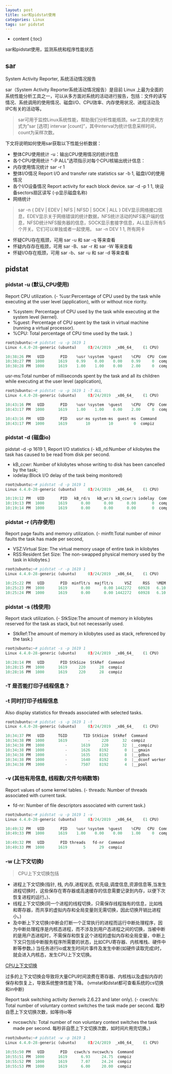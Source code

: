 ```yaml
---
layout: post
title: sar和pidstat使用
categories: Linux
tags: sar pidstat
---
```


* content
{:toc}

sar和pidstat使用，监测系统和程序性能状态



## sar

System Activity Reporter, 系统活动情况报告

sar（System Activity Reporter系统活动情况报告）是目前 Linux 上最为全面的系统性能分析工具之一，可以从多方面对系统的活动进行报告，包括：文件的读写情况、系统调用的使用情况、磁盘I/O、CPU效率、内存使用状况、进程活动及IPC有关的活动等。

>sar可用于监控Linux系统性能，帮助我们分析性能瓶颈。sar工具的使用方式为”sar [选项] intervar [count]”，其中interval为统计信息采样时间，count为采样次数。

下文将说明如何使用sar获取以下性能分析数据：

- 整体CPU使用统计
	-u：输出CPU使用情况的统计信息
- 各个CPU使用统计
	“-P ALL”选项指示对每个CPU核输出统计信息：
- 内存使用情况统计
	sar -r 1
- 整体I/O情况
	Report I/O and transfer rate statistics
	sar -b 1, 磁盘I/O的使用情况
- 各个I/O设备情况
	Report activity for each block device.
	sar -d -p 1 1, 块设备sectors扇区读写 (-p显示磁盘名称)
- 网络统计

>sar -n { DEV | EDEV | NFS | NFSD | SOCK | ALL }
DEV显示网络接口信息，EDEV显示关于网络错误的统计数据，NFS统计活动的NFS客户端的信息，NFSD统计NFS服务器的信息，SOCK显示套接字信息，ALL显示所有5个开关。它们可以单独或者一起使用。
sar -n DEV 1 1, 所有网卡


- 怀疑CPU存在瓶颈，可用 sar -u 和 sar -q 等来查看
- 怀疑内存存在瓶颈，可用 sar -B、sar -r 和 sar -W 等来查看
- 怀疑I/O存在瓶颈，可用 sar -b、sar -u 和 sar -d 等来查看

## pidstat

### pidstat -u (默认,CPU使用)

Report CPU utilization.
(- %usr:Percentage of CPU used by the task while executing at  the  user  level (application), with or without nice riority.
- %system: Percentage of CPU used by the task while executing at the system  level (kernel).
- %guest: Percentage  of CPU spent by the task in virtual machine (running a virtual processor).
- %CPU: Total percentage of CPU time used by the task. 
)

```py
root@ubuntu:~# pidstat -u -p 1619 1 
Linux 4.4.0-28-generic (ubuntu) 	03/24/2019 	_x86_64_	(1 CPU)

10:38:26 PM   UID       PID    %usr %system  %guest    %CPU   CPU  Command
10:38:27 PM  1000      1619    0.99    0.00    0.00    0.99     0  compiz
10:38:28 PM  1000      1619    1.00    1.00    0.00    2.00     0  compiz
```

usr-ms:Total number of milliseconds spent by the task  and  all  its  children while  executing  at the user level (application),

```py
root@ubuntu:~# pidstat -u -p 1619 1 -T ALL
Linux 4.4.0-28-generic (ubuntu) 	03/24/2019 	_x86_64_	(1 CPU)

10:43:16 PM   UID       PID    %usr %system  %guest    %CPU   CPU  Command
10:43:17 PM  1000      1619    1.00    1.00    0.00    2.00     0  compiz

10:43:16 PM   UID       PID    usr-ms system-ms  guest-ms  Command
10:43:17 PM  1000      1619        10        10         0  compiz
```

### pidstat -d (磁盘io)

pidstat -d -p 1619 1, Report I/O statistics 
(- kB_rd:Number  of  kilobytes the task has caused to be read from disk per second.
- kB_ccwr: Number  of  kilobytes  whose  writing to disk has been cancelled by the task;
- iodelay:Block I/O delay of the task being monitored)

```py
root@ubuntu:~# pidstat -d -p 1619 1
Linux 4.4.0-28-generic (ubuntu) 	03/24/2019 	_x86_64_	(1 CPU)

10:19:12 PM   UID       PID   kB_rd/s   kB_wr/s kB_ccwr/s iodelay  Command
10:19:13 PM  1000      1619      0.00      0.00      0.00       0  compiz
10:19:14 PM  1000      1619      0.00      0.00      0.00       0  compiz
```

### pidstat -r (内存使用)

Report page faults and memory utilization.
(- minflt:Total  number of minor faults the task has made per second,
- VSZ:Virtual Size: The virtual memory usage of entire task in kilobytes
- RSS:Resident  Set Size: The non-swapped physical memory used by the task in kilobytes.)

```py
root@ubuntu:~# pidstat -r -p 1619 1 
Linux 4.4.0-28-generic (ubuntu) 	03/24/2019 	_x86_64_	(1 CPU)

10:25:22 PM   UID       PID  minflt/s  majflt/s     VSZ     RSS   %MEM  Command
10:25:23 PM  1000      1619      0.00      0.00 1442272   60928   6.10  compiz
10:25:24 PM  1000      1619      0.00      0.00 1442272   60928   6.10  compiz
```

### pidstat -s (栈使用)

Report stack utilization. 
(- StkSize:The  amount  of memory in kilobytes reserved for the task as stack, but not necessarily used.
- StkRef:The amount of memory in kilobytes used  as  stack,  referenced  by  the task.)

```py
root@ubuntu:~# pidstat -s -p 1619 1 
Linux 4.4.0-28-generic (ubuntu) 	03/24/2019 	_x86_64_	(1 CPU)

10:28:14 PM   UID       PID StkSize  StkRef  Command
10:28:15 PM  1000      1619     220      28  compiz
10:28:16 PM  1000      1619     220      28  compiz
```

### -T 是否能打印子线程信息？

### -t 同时打印子线程信息

Also display statistics for threads associated with selected tasks.

```py
root@ubuntu:~# pidstat -s -p 1619 1 -t
Linux 4.4.0-28-generic (ubuntu) 	03/24/2019 	_x86_64_	(1 CPU)

10:34:37 PM   UID      TGID       TID StkSize  StkRef  Command
10:34:38 PM  1000      1619         -     220      32  compiz
10:34:38 PM  1000         -      1619     220      32  |__compiz
10:34:38 PM  1000         -      1626    8192       0  |__gmain
10:34:38 PM  1000         -      1635    8192       8  |__gdbus
10:34:38 PM  1000         -      1640    8192       0  |__dconf worker
10:34:38 PM  1000         -      7507    8192       4  |__pool
```

### -v (其他有用信息, 线程数/文件句柄数等)

Report values of some kernel tables.
(- threads: Number of threads associated with current task.
- fd-nr: Number of file descriptors associated with current task.)

```py
root@ubuntu:~# pidstat -u -p 1619 1 -v
Linux 4.4.0-28-generic (ubuntu) 	03/24/2019 	_x86_64_	(1 CPU)

10:49:32 PM   UID       PID    %usr %system  %guest    %CPU   CPU  Command
10:49:33 PM  1000      1619    1.00    0.00    0.00    1.00     0  compiz

10:49:32 PM   UID       PID threads   fd-nr  Command
10:49:33 PM  1000      1619       5      29  compiz
```

### -w (上下文切换)

>CPU上下文切换包括
- 进程上下文切换(指针, 栈, 内存,进程状态, 优先级,调度信息,资源信息等,当发生进程切换时，这些保存在寄存器或高速缓存的信息需要记录到内存，以便下次恢复进程的运行。)、
- 线程上下文切换(同一个进程的线程切换，只需保存线程独有的信息，比如栈和寄存器，而共享的虚拟内存和全局变量则无需切换，因此切换开销比进程小。)
- 及中断上下文切换(中断会打断一个正常执行的进程而运行中断处理程序，因为中断处理程序是内核态进程，而不涉及到用户态进程之间的切换，当被中断的是用户态进程时，不需保存和恢复这个进程的虚拟内存和全局变量，中断上下文只包括中断服务程序所需要的状态，比如CPU寄存器、内核堆栈、硬件中断等参数。)
当任务进行io或发生时间片事件及发生中断(如硬件读取完成)时，就会进入内核态，发生CPU上下文切换。

[CPU上下文切换](https://www.cnblogs.com/killianxu/p/10052927.html)

过多的上下文切换会导致将大量CPU时间浪费在寄存器、内核栈以及虚拟内存的保存和恢复上，导致系统整体性能下降。
(vmstat和dstat都可查看系统的cs切换和in中断)

Report task switching activity (kernels 2.6.23 and later only). 
(- cswch/s: Total number of voluntary context switches the task made per second. 每秒自愿上下文切换次数，如等待io等
- nvcswch/s: Total number of non voluntary context switches the task made per second. 每秒非自愿上下文切换次数，如时间片用完切换。)

```py
root@ubuntu:~# pidstat -w -p 1619 1
Linux 4.4.0-28-generic (ubuntu) 	03/24/2019 	_x86_64_	(1 CPU)

10:55:50 PM   UID       PID   cswch/s nvcswch/s  Command
10:55:51 PM  1000      1619      6.93     24.75  compiz
10:55:52 PM  1000      1619      7.07     24.24  compiz
10:55:53 PM  1000      1619      6.00     20.00  compiz
```
